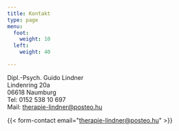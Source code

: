```yaml
---
title: Kontakt
type: page
menu:
  foot:
    weight: 10
  left:
    weight: 40

---
```

Dipl.-Psych. Guido Lindner\
Lindenring 20a\
06618 Naumburg\
Tel: 0152 538 10 697\
Mail: therapie-lindner@posteo.hu

{{< form-contact email="therapie-lindner@posteo.hu" >}}

